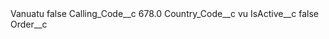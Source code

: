 <?xml version="1.0" encoding="UTF-8"?>
<CustomMetadata xmlns="http://soap.sforce.com/2006/04/metadata" xmlns:xsi="http://www.w3.org/2001/XMLSchema-instance" xmlns:xsd="http://www.w3.org/2001/XMLSchema">
    <label>Vanuatu</label>
    <protected>false</protected>
    <values>
        <field>Calling_Code__c</field>
        <value xsi:type="xsd:double">678.0</value>
    </values>
    <values>
        <field>Country_Code__c</field>
        <value xsi:type="xsd:string">vu</value>
    </values>
    <values>
        <field>IsActive__c</field>
        <value xsi:type="xsd:boolean">false</value>
    </values>
    <values>
        <field>Order__c</field>
        <value xsi:nil="true"/>
    </values>
</CustomMetadata>
